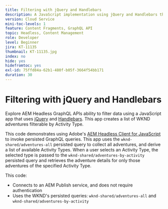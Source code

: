 ```yaml
---
title: Filtering with jQuery and Handlebars
description: A JavaScript implementation using jQuery and Handlebars that filters WKND Adventures to display. .
version: Cloud Service
mini-toc-levels: 1
feature: Content Fragments, GraphQL API
topic: Headless, Content Management
role: Developer
level: Beginner
jira: KT-11135
thumbnail: KT-11135.jpg
index: no
hide: yes
hidefromtoc: yes
exl-id: 75ffd84a-62b1-480f-b05f-3664f54bb171
duration: 30
---
```

# Filtering with jQuery and Handlebars

Explore AEM Headless GraphQL APIs ability to filter data using a JavaScript app that uses [jQuery](https://jquery.com/) and [Handlebars](https://handlebarsjs.com/). This app creates a list of WKND adventures filterable by Activity Type.

This code demonstrates using Adobe's [AEM Headless Client for JavaScript](https://github.com/adobe/aem-headless-client-js/blob/main/api-reference.md) to invoke persisted GraphQL queries. This app uses the `wknd-shared/adventures-all` persisted query to collect all adventures, and derive a list of available Activity Types. When a user selects an Activity Type, the selected type is passed to the `wknd-shared/adventures-by-activity` persisted query and retrieves the adventure details for only those adventures of the specified Activity Type.

This code:

+ Connects to an AEM Publish service, and does not require authentication
+ Uses the WKND's persisted queries: `wknd-shared/adventures-all` and `wknd-shared/adventures-by-activity`
